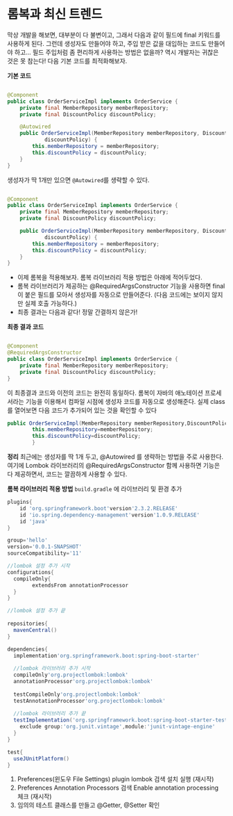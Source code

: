 # 롬복과 최신 트렌드

막상 개발을 해보면, 대부분이 다 불변이고, 그래서 다음과 같이 필드에 final 키워드를 사용하게 된다.
그런데 생성자도 만들어야 하고, 주입 받은 값을 대입하는 코드도 만들어야 하고…
필드 주입처럼 좀 편리하게 사용하는 방법은 없을까?
역시 개발자는 귀찮은 것은 못 참는다!
다음 기본 코드를 최적화해보자.

**기본 코드**

```java

@Component
public class OrderServiceImpl implements OrderService {
    private final MemberRepository memberRepository;
    private final DiscountPolicy discountPolicy;

    @Autowired
    public OrderServiceImpl(MemberRepository memberRepository, DiscountPolicy
            discountPolicy) {
        this.memberRepository = memberRepository;
        this.discountPolicy = discountPolicy;
    }
}
```

생성자가 딱 1개만 있으면 `@Autowired`를 생략할 수 있다.

```java

@Component
public class OrderServiceImpl implements OrderService {
    private final MemberRepository memberRepository;
    private final DiscountPolicy discountPolicy;

    public OrderServiceImpl(MemberRepository memberRepository, DiscountPolicy
            discountPolicy) {
        this.memberRepository = memberRepository;
        this.discountPolicy = discountPolicy;
    }
}
```

- 이제 롬복을 적용해보자. 롬복 라이브러리 적용 방법은 아래에 적어두었다.
- 롬복 라이브러리가 제공하는 @RequiredArgsConstructor 기능을 사용하면 final이 붙은 필드를 모아서
  생성자를 자동으로 만들어준다. (다음 코드에는 보이지 않지만 실제 호출 가능하다.)
- 최종 결과는 다음과 같다! 정말 간결하지 않은가!

**최종 결과 코드**

```java

@Component
@RequiredArgsConstructor
public class OrderServiceImpl implements OrderService {
    private final MemberRepository memberRepository;
    private final DiscountPolicy discountPolicy;
}
```

이 최종결과 코드와 이전의 코드는 완전히 동일하다. 롬복이 자바의 애노테이션 프로세서라는 기능을
이용해서 컴파일 시점에 생성자 코드를 자동으로 생성해준다. 실제 class 를 열어보면 다음 코드가
추가되어 있는 것을 확인할 수 있다

```java
public OrderServiceImpl(MemberRepository memberRepository,DiscountPolicy discountPolicy){
        this.memberRepository=memberRepository;
        this.discountPolicy=discountPolicy;
        }
```

**정리**
최근에는 생성자를 딱 1개 두고, @Autowired 를 생략하는 방법을 주로 사용한다. 여기에 Lombok
라이브러리의 @RequiredArgsConstructor 함께 사용하면 기능은 다 제공하면서, 코드는 깔끔하게
사용할 수 있다.

**롬복 라이브러리 적용 방법**
`build.gradle` 에 라이브러리 및 환경 추가

```gradle
plugins{
    id 'org.springframework.boot'version'2.3.2.RELEASE'
    id 'io.spring.dependency-management'version'1.0.9.RELEASE'
    id 'java'
}

group='hello'
version='0.0.1-SNAPSHOT'
sourceCompatibility='11'

//lombok 설정 추가 시작
configurations{
  compileOnly{
        extendsFrom annotationProcessor
  }
}

//lombok 설정 추가 끝
        
repositories{
  mavenCentral()
}

dependencies{
  implementation'org.springframework.boot:spring-boot-starter'
  
  //lombok 라이브러리 추가 시작
  compileOnly'org.projectlombok:lombok'
  annotationProcessor'org.projectlombok:lombok'
  
  testCompileOnly'org.projectlombok:lombok'
  testAnnotationProcessor'org.projectlombok:lombok'
    
  //lombok 라이브러리 추가 끝
  testImplementation('org.springframework.boot:spring-boot-starter-test'){
    exclude group:'org.junit.vintage',module:'junit-vintage-engine'
  }
}

test{
  useJUnitPlatform()
}
```

1. Preferences(윈도우 File Settings) plugin lombok 검색 설치 실행 (재시작)
2. Preferences Annotation Processors 검색 Enable annotation processing 체크 (재시작)
3. 임의의 테스트 클래스를 만들고 @Getter, @Setter 확인